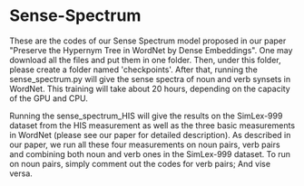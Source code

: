 # Sense-Spectrum
These are the codes of our Sense Spectrum model proposed in our paper "Preserve the Hypernym Tree in WordNet by Dense Embeddings". One may download all the files and put them in one folder. Then, under this folder, please create a folder named 'checkpoints'. After that, running the sense_spectrum.py will give the sense spectra of noun and verb synsets in WordNet. This training will take about 20 hours, depending on the capacity of the GPU and CPU.
 
Running the sense_spectrum_HIS will give the results on the SimLex-999 dataset from the HIS measurement as well as the three basic measurements in WordNet (please see our paper for detailed description). As described in our paper, we run all these four measurements on noun pairs, verb pairs and combining both noun and verb ones in the SimLex-999 dataset. To run on noun pairs, simply comment out the codes for verb pairs; And vise versa.
